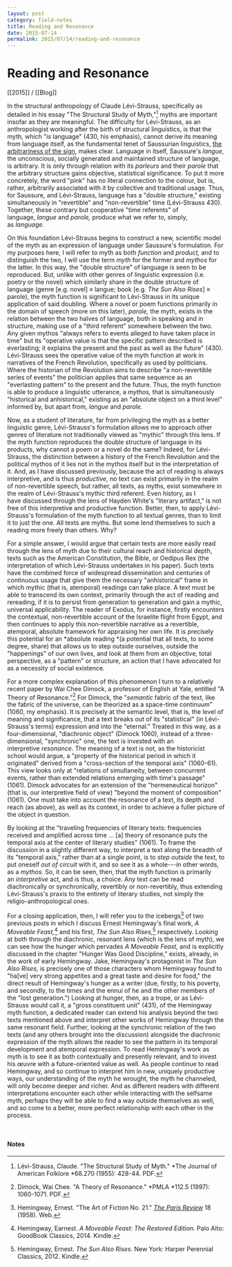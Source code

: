 ```yaml
---
layout: post
category: field-notes
title: Reading and Resonance
date: 2015-07-14
permalink: 2015/07/14/reading-and-resonance
---
```


# Reading and Resonance

[[2015]] / [[Blog]]

In the structural anthropology of Claude Lévi-Strauss, specifically as detailed in his essay "The Structural Study of Myth,"[^1] myths are important insofar as they are meaningful. The difficulty for Lévi-Strauss, as an anthropologist working after the birth of structural linguistics, is that the myth, which "*is* language" (430, his emphasis), cannot derive its meaning from language itself, as the fundamental tenet of Saussurian linguistics, [the arbitrariness of the sign,](https://en.wikipedia.org/wiki/Sign_(semiotics)) makes clear. Language in itself, Saussure's *langue,* the unconscious, socially generated and maintained structure of language, is arbitrary. It is only through relation with its *parleurs* and their *parole* that the arbitrary structure gains objective, statistical significance. To put it more concretely, the word "pink" has no literal connection to the colour, but is, rather, arbitrarily associated with it by collective and traditional usage. Thus, for Saussure, and Lévi-Strauss, language has a "double structure," existing simultaneously in "revertible" and "non-revertible" time (Lévi-Strauss 430). Together, these contrary but cooperative "time referents" of language, *langue* and *parole,* produce what we refer to, simply, as *language.*

On this foundation Lévi-Strauss begins to construct a new, scientific model of the myth as an expression of language under Saussure's formulation. For my purposes here, I will refer to myth as both *function* and *product,* and to distinguish the two, I will use the term *myth* for the former and *mythos* for the latter. In this way, the "double structure" of language is seen to be reproduced. But, unlike with other genres of linguistic expression (i.e. poetry or the novel) which similarly share in the double structure of language (genre \[e.g. novel\] ≡ langue; book \[e.g. *The Sun Also Rises*\] ≡ parole), the myth function is significant to Lévi-Strauss in its unique application of said doubling. Where a novel or poem functions primarily in the domain of speech (more on this later), *parole,* the myth, exists in the relation between the two halves of language, both in speaking and in structure, making use of a "third referent" somewhere between the two. Any given mythos "always refers to events alleged to have taken place in time" but its "operative value is that the specific pattern described is everlasting; it explains the present and the past as well as the future" (430). Lévi-Strauss sees the operative value of the myth function at work in narratives of the French Revolution, specifically as used by politicians. Where the historian of the Revolution aims to describe "a non-revertible series of events" the politician applies that same sequence as an "everlasting pattern" to the present and the future. Thus, the myth function is able to produce a linguistic utterance, a *mythos,* that is simultaneously "historical and anhistorical," existing as an "absolute object on a third level" informed by, but apart from, *langue* and *parole.*

Now, as a student of literature, far from privileging the myth as a better linguistic genre, Lévi-Strauss's formulation allows me to approach other genres of literature not traditionally viewed as "mythic" through this lens. If the myth function reproduces the double structure of language in its products, why cannot a poem or a novel do the same? Indeed, for Lévi-Strauss, the distinction between a history of the French Revolution and the political mythos of it lies not in the mythos itself but in the interpretation of it. And, as I have discussed previously, because the act of reading is always interpretive, and is thus *productive,* no text can exist primarily in the realm of non-revertible speech, but rather, all texts, as myths, exist somewhere in the realm of Lévi-Strauss's mythic third referent. Even history, as I have discussed through the lens of Hayden White's "literary artifact," is not free of this interpretive and productive function. Better, then, to apply Lévi-Strauss's formulation of the myth function to all textual genres, than to limit it to just the one. All texts are myths. But some lend themselves to such a reading more freely than others. Why?

For a simple answer, I would argue that certain texts are more easily read through the lens of myth due to their cultural reach and historical depth, texts such as the American Constitution, the Bible, or Oedipus Rex (the interpretation of which Lévi-Strauss undertakes in his paper). Such texts have the combined force of widespread dissemination and centuries of continuous usage that give them the necessary "anhistorical" frame in which mythic (that is, atemporal) readings can take place. A text must be able to transcend its own context, primarily through the act of reading and rereading, if it is to persist from generation to generation and gain a mythic, universal applicability. The reader of Exodus, for instance, firstly encounters the contextual, non-revertible account of the Israelite flight from Egypt, and then continues to apply this non-revertible narrative as a revertible, atemporal, absolute framework for appraising her own life. It is precisely this potential for an *absolute reading *(a potential that all texts, to some degree, share) that allows us to step outside ourselves, outside the "happenings" of our own lives, and look at them from an objective, total perspective, as a "pattern" or structure, an action that I have advocated for as a necessity of social existence.

For a more complex explanation of this phenomenon I turn to a relatively recent paper by Wai Chee Dimock, a professor of English at Yale, entitled "A Theory of Resonance."[^2] For Dimock, the "*semantic* fabric of the text, like the fabric of the universe, can be theorized as a space-time continuum" (1060, my emphasis). It is precisely at the semantic level, that is, the level of meaning and significance, that a text breaks out of its "statistical" (in Lévi-Strauss's terms) expression and into the "eternal." Treated in this way, as a four-dimensional, "diachronic object" (Dimock 1060), instead of a three-dimensional, "synchronic" one, the text is invested with an interpretive *resonance*. The meaning of a text is not, as the historicist school would argue, a "property of the historical period in which it originated" derived from a "cross-section of the temporal axis" (1060-61). This view looks only at "relations of simultaneity, between concurrent events, rather than extended relations emerging with time's passage" (1061). Dimock advocates for an extension of the "hermeneutical horizon" (that is, our interpretive field of view) "beyond the moment of composition" (1061). One must take into account the resonance of a text, its depth and reach (as above), as well as its context, in order to achieve a fuller picture of the object in question. 

By looking at the "traveling frequencies of literary texts: frequencies received and amplified across time ... \[a\] theory of resonance puts the temporal axis at the center of literary studies" (1061). To frame the discussion in a slightly different way, to interpret a text along the breadth of its "temporal axis," rather than at a single point, is to *step outside* the text, to put oneself *out of circuit* with it, and so see it as a whole---in other words, as a *mythos.* So, it can be seen, then, that the myth function is primarily an *interpretive* act, and is thus, a choice. Any text can be read diachronically or synchronically, revertibly or non-revertibly, thus extending Lévi-Strauss's praxis to the entirety of literary studies, not simply the religio-anthropological ones.

For a closing application, then, I will refer you to the icebergs[^3] of two previous posts in which I discuss Ernest Hemingway's final work, *A Moveable Feast,*[^4] and his first, *The Sun Also Rises,*[^5] respectively. Looking at both through the diachronic, resonant lens (which is the lens of myth), we can see how the hunger which pervades *A Moveable Feast,* and is explicitly discussed in the chapter "Hunger Was Good Discipline," exists, already, in the work of early Hemingway. Jake, Hemingway's protagonist in *The Sun Also Rises,* is precisely one of those characters whom Hemingway found to "ha\[ve\] very strong appetites and a great taste and desire for food," the direct result of Hemingway's hunger as a writer (due, firstly, to his poverty, and secondly, to the times and the ennui of he and the other members of the "lost generation.") Looking at hunger, then, as a trope, or as Lévi-Strauss would call it, a "gross constituent unit" (431), of the Hemingway myth function, a dedicated reader can extend his analysis beyond the two texts mentioned above and interpret other works of Hemingway through the same resonant field. Further, looking at the synchronic relation of the two texts (and any others brought into the discussion) alongside the diachronic expression of the myth allows the reader to see the pattern in its temporal development and atemporal expression. To read Hemingway's work as myth is to see it as both contextually and presently relevant, and to invest his œuvre with a future-oriented value as well. As people continue to read Hemingway, and so continue to interpret him in new, uniquely productive ways, our understanding of the myth he wrought, the myth he channeled, will only become deeper and richer. And as different readers with different interpretations encounter each other while interacting with the selfsame myth, perhaps they will be able to find a way outside themselves as well, and so come to a better, more perfect relationship with each other in the process.

<br>

#### Notes

[^1]: Lévi-Strauss, Claude. "The Structural Study of Myth." *The Journal of American Folklore *68.270 (1955): 428-44. PDF.

[^2]: Dimock, Wai Chee. "A Theory of Resonance." *PMLA *112.5 (1997): 1060-1071. PDF.

[^3]: Hemingway, Ernest. "The Art of Fiction No. 21." [*The Paris Review*](https://www.theparisreview.org/interviews/4825/the-art-of-fiction-no-21-ernest-hemingway) 18 (1958). Web.

[^4]: Hemingway, Earnest. *A Moveable Feast: The Restored Edition.* Palo Alto: GoodBook Classics, 2014. Kindle.

[^5]: Hemingway, Ernest. *The Sun Also Rises.* New York: Harper Perennial Classics, 2012. Kindle.
